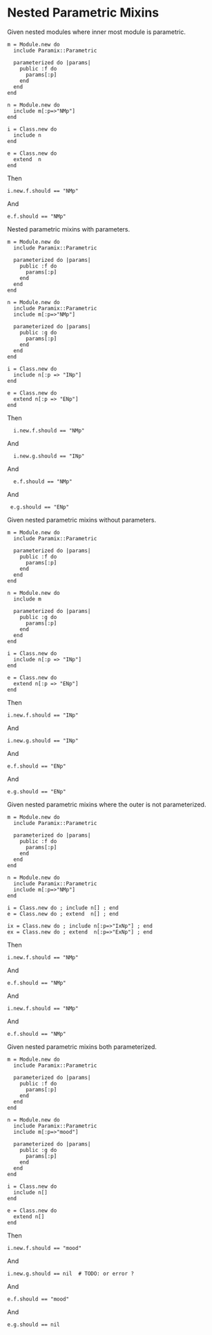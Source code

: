 # Nested Parametric Mixins

Given nested modules where inner most module is parametric.

    m = Module.new do
      include Paramix::Parametric

      parameterized do |params|
        public :f do
          params[:p]
        end
      end
    end

    n = Module.new do
      include m[:p=>"NMp"]
    end

    i = Class.new do
      include n
    end

    e = Class.new do
      extend  n
    end

Then

    i.new.f.should == "NMp"

And

    e.f.should == "NMp"

Nested parametric mixins with parameters.

    m = Module.new do
      include Paramix::Parametric

      parameterized do |params|
        public :f do
          params[:p]
        end
      end
    end

    n = Module.new do
      include Paramix::Parametric
      include m[:p=>"NMp"]

      parameterized do |params|
        public :g do
          params[:p]
        end
      end
    end

    i = Class.new do
      include n[:p => "INp"]
    end

    e = Class.new do
      extend n[:p => "ENp"]
    end

Then

      i.new.f.should == "NMp"

And

      i.new.g.should == "INp"

And

      e.f.should == "NMp"

And
     
     e.g.should == "ENp"

Given nested parametric mixins without parameters.

    m = Module.new do
      include Paramix::Parametric

      parameterized do |params|
        public :f do
          params[:p]
        end
      end
    end

    n = Module.new do
      include m

      parameterized do |params|
        public :g do
          params[:p]
        end
      end
    end

    i = Class.new do
      include n[:p => "INp"]
    end

    e = Class.new do
      extend n[:p => "ENp"]
    end

Then

    i.new.f.should == "INp"

And

    i.new.g.should == "INp"

And

    e.f.should == "ENp"

And

    e.g.should == "ENp"

Given nested parametric mixins where the outer is not parameterized.

    m = Module.new do
      include Paramix::Parametric

      parameterized do |params|
        public :f do
          params[:p]
        end
      end
    end

    n = Module.new do
      include Paramix::Parametric
      include m[:p=>"NMp"]
    end

    i = Class.new do ; include n[] ; end
    e = Class.new do ; extend  n[] ; end

    ix = Class.new do ; include n[:p=>"IxNp"] ; end
    ex = Class.new do ; extend  n[:p=>"ExNp"] ; end

Then

    i.new.f.should == "NMp"


And

    e.f.should == "NMp"

And

    i.new.f.should == "NMp"

And

    e.f.should == "NMp"


Given nested parametric mixins both parameterized.

    m = Module.new do
      include Paramix::Parametric

      parameterized do |params|
        public :f do
          params[:p]
        end
      end
    end

    n = Module.new do
      include Paramix::Parametric
      include m[:p=>"mood"]

      parameterized do |params|
        public :g do
          params[:p]
        end
      end
    end

    i = Class.new do
      include n[]
    end

    e = Class.new do
      extend n[]
    end

Then

    i.new.f.should == "mood"

And

    i.new.g.should == nil  # TODO: or error ?

And

    e.f.should == "mood"

And

    e.g.should == nil

